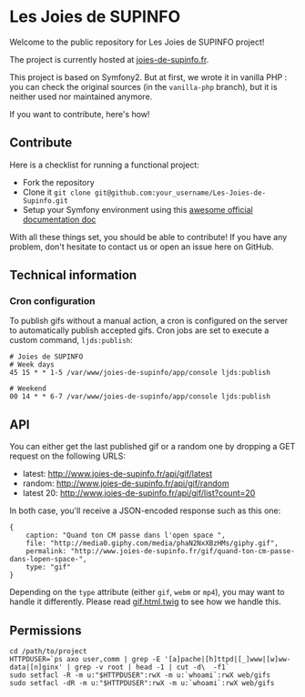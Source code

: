 # Les Joies de SUPINFO

Welcome to the public repository for Les Joies de SUPINFO project!

The project is currently hosted at [joies-de-supinfo.fr](http://www.joies-de-supinfo.fr/).

This project is based on Symfony2. But at first, we wrote it in vanilla PHP :
you can check the original sources (in the `vanilla-php` branch), but it is neither used nor maintained anymore.

If you want to contribute, here's how!

## Contribute
Here is a checklist for running a functional project:

* Fork the repository
* Clone it `git clone git@github.com:your_username/Les-Joies-de-Supinfo.git`
* Setup your Symfony environment using this [awesome official documentation doc](http://symfony.com/doc/current/book/installation.html)

With all these things set, you should be able to contribute! If you have any problem, don't hesitate to contact us or
open an issue here on GitHub.

## Technical information
### Cron configuration
To publish gifs without a manual action, a cron is configured on the server to automatically publish accepted gifs.
Cron jobs are set to execute a custom command, `ljds:publish`:

```crontab
# Joies de SUPINFO
# Week days
45 15 * * 1-5 /var/www/joies-de-supinfo/app/console ljds:publish

# Weekend
00 14 * * 6-7 /var/www/joies-de-supinfo/app/console ljds:publish
```

## API
You can either get the last published gif or a random one by dropping a GET request on the following URLS:

* latest: http://www.joies-de-supinfo.fr/api/gif/latest
* random: http://www.joies-de-supinfo.fr/api/gif/random
* latest 20: http://www.joies-de-supinfo.fr/api/gif/list?count=20

In both case, you'll receive a JSON-encoded response such as this one:

	{
		caption: "Quand ton CM passe dans l'open space ",
		file: "http://media0.giphy.com/media/phaN2NxXBzHMs/giphy.gif",
		permalink: "http://www.joies-de-supinfo.fr/gif/quand-ton-cm-passe-dans-lopen-space-",
		type: "gif"
	}

Depending on the `type` attribute (either `gif`, `webm` or `mp4`), you may want to handle it differently. Please read
[gif.html.twig](src/LjdsBundle/Resources/views/Snippets/gif.html.twig) to see how we handle this.

## Permissions

	cd /path/to/project
	HTTPDUSER=`ps axo user,comm | grep -E '[a]pache|[h]ttpd|[_]www|[w]ww-data|[n]ginx' | grep -v root | head -1 | cut -d\  -f1`
	sudo setfacl -R -m u:"$HTTPDUSER":rwX -m u:`whoami`:rwX web/gifs
	sudo setfacl -dR -m u:"$HTTPDUSER":rwX -m u:`whoami`:rwX web/gifs
